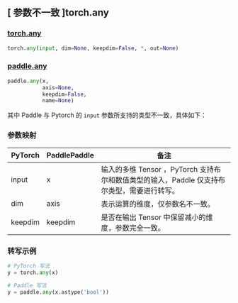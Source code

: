 ## [ 参数不一致 ]torch.any

### [torch.any](https://pytorch.org/docs/stable/generated/torch.any.html?highlight=any#torch.any)

```python
torch.any(input, dim=None, keepdim=False, *, out=None)
```

### [paddle.any](https://www.paddlepaddle.org.cn/documentation/docs/zh/api/paddle/any_cn.html#any)

```python
paddle.any(x,
           axis=None,
           keepdim=False,
           name=None)
```

其中 Paddle 与 Pytorch 的 `input` 参数所支持的类型不一致，具体如下：

### 参数映射
| PyTorch       | PaddlePaddle | 备注                                                   |
| ------------- | ------------ | ------------------------------------------------------ |
| input        | x           | 输入的多维 Tensor ，PyTorch 支持布尔和数值类型的输入，Paddle 仅支持布尔类型，需要进行转写。                   |
| dim    |  axis     | 表示运算的维度，仅参数名不一致。        |
| keepdim    |  keepdim  | 是否在输出 Tensor 中保留减小的维度，参数完全一致。  |

### 转写示例
```python
# PyTorch 写法
y = torch.any(x)

# Paddle 写法
y = paddle.any(x.astype('bool'))
```
